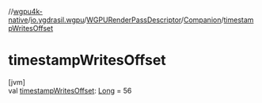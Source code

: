 //[wgpu4k-native](../../../../index.md)/[io.ygdrasil.wgpu](../../index.md)/[WGPURenderPassDescriptor](../index.md)/[Companion](index.md)/[timestampWritesOffset](timestamp-writes-offset.md)

# timestampWritesOffset

[jvm]\
val [timestampWritesOffset](timestamp-writes-offset.md): [Long](https://kotlinlang.org/api/core/kotlin-stdlib/kotlin/-long/index.html) = 56